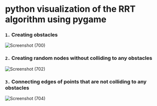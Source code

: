 # python visualization of the RRT algorithm using pygame


### `1.` Creating obstacles

![Screenshot (700)](https://user-images.githubusercontent.com/91827137/184396244-79c9f07b-3d6a-47aa-aea7-e559e3dd9836.png)

### `2.` Creating random nodes without colliding to any obstacles
![Screenshot (702)](https://user-images.githubusercontent.com/91827137/184396775-7e3f9337-6195-4a16-aaf3-dca4dde84e71.png)

### `3.` Connecting edges of points that are not colliding to any obstacles
![Screenshot (704)](https://user-images.githubusercontent.com/91827137/184397168-fbea0b6f-2bf4-4ad5-87a1-1b162973876d.png)
